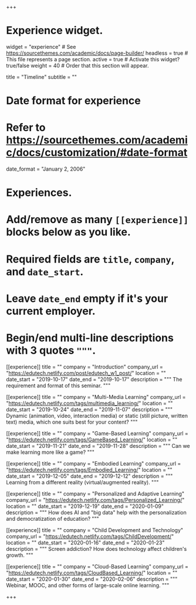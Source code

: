 +++
# Experience widget.
widget = "experience"  # See https://sourcethemes.com/academic/docs/page-builder/
headless = true  # This file represents a page section.
active = true  # Activate this widget? true/false
weight = 40  # Order that this section will appear.

title = "Timeline"
subtitle = ""

# Date format for experience
#   Refer to https://sourcethemes.com/academic/docs/customization/#date-format
date_format = "January 2, 2006"

# Experiences.
#   Add/remove as many `[[experience]]` blocks below as you like.
#   Required fields are `title`, `company`, and `date_start`.
#   Leave `date_end` empty if it's your current employer.
#   Begin/end multi-line descriptions with 3 quotes `"""`.
[[experience]]
  title = ""
  company = "Introduction"
  company_url = "https://edutech.netlify.com/post/edutech_w1_post/"
  location = ""
  date_start = "2019-10-17"
  date_end = "2019-10-17"
  description = """
 The requirement and format of this seminar.
  """

[[experience]]
  title = ""
  company = "Multi-Media Learning"
  company_url = "https://edutech.netlify.com/tags/multimedia_learning/"
  location = ""
  date_start = "2019-10-24"
  date_end = "2019-11-07"
  description = """
  Dynamic (animation, video, interaction media) or static (still picture, written text) media, which one suits best for your content?
  """

[[experience]]
title = ""
company = "Game-Based Learning"
company_url = "https://edutech.netlify.com/tags/GameBased_Learning/"
location = ""
date_start = "2019-11-21"
date_end = "2019-11-28"
description = """
Can we make learning more like a game?
"""

[[experience]]
title = ""
company = "Embodied Learning"
company_url = "https://edutech.netlify.com/tags/Embodied_Learning/"
location = ""
date_start = "2019-12-05"
date_end = "2019-12-12"
description = """
Learning from a different reality (virtual/augmented reality).
"""

[[experience]]
title = ""
company = "Personalized and Adaptive Learning"
company_url = "https://edutech.netlify.com/tags/Personalized_Learning/"
location = ""
date_start = "2019-12-19"
date_end = "2020-01-09"
description = """
How does AI and "big data" help with the personalization and democratization of education?
"""

[[experience]]
title = ""
company = "Child Development and Technology"
company_url = "https://edutech.netlify.com/tags/ChildDevelopment/"
location = ""
date_start = "2020-01-16"
date_end = "2020-01-23"
description = """
Screen addiction? How does technology affect children's growth.
"""

[[experience]]
title = ""
company = "Cloud-Based Learning"
company_url = "https://edutech.netlify.com/tags/CloudBased_Learning/"
location = ""
date_start = "2020-01-30"
date_end = "2020-02-06"
description = """
Webinar, MOOC, and other forms of large-scale online learning. 
"""

+++
